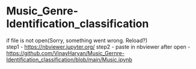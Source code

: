 # Music_Genre-Identification_classification
if file is not open(Sorry, something went wrong. Reload?)  
 step1 - https://nbviewer.jupyter.org/
 step2 - paste in nbviewer after open - https://github.com/VinayHaryan/Music_Gernre-Identification_classification/blob/main/Music.ipynb
